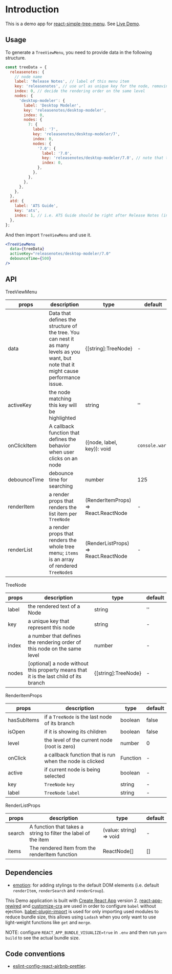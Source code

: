 # Introduction

This is a demo app for [react-simple-tree-menu](https://github.com/iannbing/react-simple-tree-menu). See [Live Demo](https://iannbing.github.io/hello-tree-view-menu).

## Usage

To generate a `TreeViewMenu`, you need to provide data in the following structure.

```javascript
const treeData = {
  releasenotes: {
    // node name
    label: 'Release Notes', // label of this menu item
    key: 'releasenotes', // use url as unique key for the node, removing leading and trailing slashes
    index: 0, // decide the rendering order on the same level
    nodes: {
      'desktop-modeler': {
        label: 'Desktop Modeler',
        key: 'releasenotes/desktop-modeler',
        index: 0,
        nodes: {
          7: {
            label: '7',
            key: 'releasenotes/desktop-modeler/7',
            index: 0,
            nodes: {
              '7.0': {
                label: '7.0',
                key: 'releasenotes/desktop-modeler/7.0', // note that the URL is not necessarily reflecting the node path
                index: 0,
              },
            },
          },
        },
      },
    },
  },
  atd: {
    label: 'ATS Guide',
    key: 'ats',
    index: 1, // i.e. ATS Guide should be right after Release Notes (index: 0)
  },
};
```

And then import `TreeViewMenu` and use it.

```jsx
<TreeViewMenu
  data={treeData}
  activeKey="releasenotes/desktop-modeler/7.0"
  debounceTime={500}
/>
```

## API

TreeViewMenu

| props        | description                                                                                                                              | type                                 | default        |
| ------------ | ---------------------------------------------------------------------------------------------------------------------------------------- | ------------------------------------ | -------------- |
| data         | Data that defines the structure of the tree. You can nest it as many levels as you want, but note that it might cause performance issue. | {[string]:TreeNode}                  | -              |
| activeKey    | the node matching this key will be highlighted                                                                                           | string                               | ''             |
| onClickItem  | A callback function that defines the behavior when user clicks on an node                                                                | ({node, label, key}): void           | `console.warn` |
| debounceTime | debounce time for searching                                                                                                              | number                               | 125            |
| renderItem   | a render props that renders the list item per `TreeNode`                                                                                 | (RenderItemProps) => React.ReactNode | -              |
| renderList   | a render props that renders the whole tree menu; `items` is an array of rendered `TreeNode`s                                             | (RenderListProps) => React.ReactNode | -              |

TreeNode

| props | description                                                                             | type                | default |
| ----- | --------------------------------------------------------------------------------------- | ------------------- | ------- |
| label | the rendered text of a Node                                                             | string              | ''      |
| key   | a unique key that represent this node                                                   | string              | -       |
| index | a number that defines the rendering order of this node on the same level                | number              | -       |
| nodes | \[optional\] a node without this property means that it is the last child of its branch | {[string]:TreeNode} | -       |

RenderItemProps

| props       | description                                              | type     | default |
| ----------- | -------------------------------------------------------- | -------- | ------- |
| hasSubItems | if a `TreeNode` is the last node of its branch           | boolean  | false   |
| isOpen      | if it is showing its children                            | boolean  | false   |
| level       | the level of the current node (root is zero)             | number   | 0       |
| onClick     | a callback function that is run when the node is clicked | Function | -       |
| active      | if current node is being selected                        | boolean  | -       |
| key         | `TreeNode` `key`                                         | string   | -       |
| label       | `TreeNode` `label`                                       | string   | -       |

RenderListProps

| props  | description                                                    | type                    | default |
| ------ | -------------------------------------------------------------- | ----------------------- | ------- |
| search | A function that takes a string to filter the label of the item | (value: string) => void | -       |
| items  | The rendered Item from the renderItem function                 | ReactNode[]             | []      |

## Dependencies

- [emotion](https://emotion.sh/): for adding stylings to the default DOM elements (i.e. default `renderItem`, `renderSearch` and `renderGroup`).

This Demo application is built with [Create React App](https://github.com/facebook/create-react-app) version 2. [react-app-rewired](https://github.com/timarney/react-app-rewired) and [customize-cra](https://github.com/arackaf/customize-cra) are used in order to configure `babel` without ejection. [babel-plugin-import](https://github.com/ant-design/babel-plugin-import) is used for only importing used modules to reduce bundle size, this allows using `Lodash` when you only want to use light-weight functions like `get` and `merge`.

NOTE: configure `REACT_APP_BUNDLE_VISUALIZE=true` in `.env` and then run `yarn build` to see the actual bundle size.

## Code conventions

- [eslint-config-react-airbnb-prettier](https://github.com/iannbing/eslint-config-react-airbnb-prettier).
